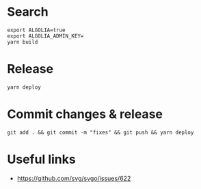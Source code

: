 # Search

```
export ALGOLIA=true 
export ALGOLIA_ADMIN_KEY=
yarn build
```

# Release
```
yarn deploy
```

# Commit changes & release  
```
git add . && git commit -m "fixes" && git push && yarn deploy
```

# Useful links
- https://github.com/svg/svgo/issues/622
